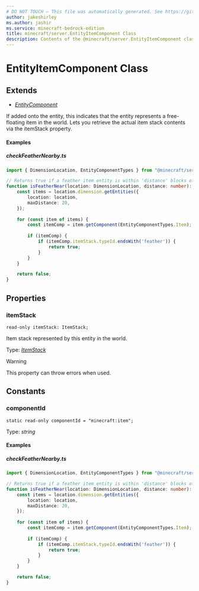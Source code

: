 ```yaml
---
# DO NOT TOUCH — This file was automatically generated. See https://github.com/mojang/minecraftapidocsgenerator to modify descriptions, examples, etc.
author: jakeshirley
ms.author: jashir
ms.service: minecraft-bedrock-edition
title: minecraft/server.EntityItemComponent Class
description: Contents of the @minecraft/server.EntityItemComponent class.
---
```

# EntityItemComponent Class

## Extends
- [*EntityComponent*](EntityComponent.md)

If added onto the entity, this indicates that the entity represents a free-floating item in the world. Lets you retrieve the actual item stack contents via the itemStack property.

#### Examples
##### ***checkFeatherNearby.ts***
```typescript
import { DimensionLocation, EntityComponentTypes } from "@minecraft/server";

// Returns true if a feather item entity is within 'distance' blocks of 'location'.
function isFeatherNear(location: DimensionLocation, distance: number): boolean {
    const items = location.dimension.getEntities({
        location: location,
        maxDistance: 20,
    });
    
    for (const item of items) {
        const itemComp = item.getComponent(EntityComponentTypes.Item);
    
        if (itemComp) {
            if (itemComp.itemStack.typeId.endsWith('feather')) {
                return true;
            }
        }
    }

    return false;
}
```

## Properties

### **itemStack**
`read-only itemStack: ItemStack;`

Item stack represented by this entity in the world.

Type: [*ItemStack*](ItemStack.md)

> [!WARNING]
> This property can throw errors when used.

## Constants

### **componentId**
`static read-only componentId = "minecraft:item";`

Type: *string*

#### Examples
##### ***checkFeatherNearby.ts***
```typescript
import { DimensionLocation, EntityComponentTypes } from "@minecraft/server";

// Returns true if a feather item entity is within 'distance' blocks of 'location'.
function isFeatherNear(location: DimensionLocation, distance: number): boolean {
    const items = location.dimension.getEntities({
        location: location,
        maxDistance: 20,
    });
    
    for (const item of items) {
        const itemComp = item.getComponent(EntityComponentTypes.Item);
    
        if (itemComp) {
            if (itemComp.itemStack.typeId.endsWith('feather')) {
                return true;
            }
        }
    }

    return false;
}
```
